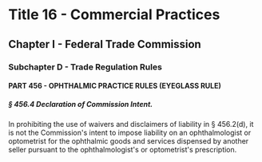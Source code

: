 
# Title 16 - Commercial Practices
## Chapter I - Federal Trade Commission
### Subchapter D - Trade Regulation Rules
#### PART 456 - OPHTHALMIC PRACTICE RULES (EYEGLASS RULE)
##### § 456.4 Declaration of Commission Intent.

In prohibiting the use of waivers and disclaimers of liability in § 456.2(d), it is not the Commission's intent to impose liability on an ophthalmologist or optometrist for the ophthalmic goods and services dispensed by another seller pursuant to the ophthalmologist's or optometrist's prescription.
